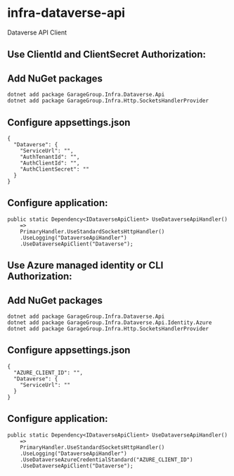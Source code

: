 # infra-dataverse-api
Dataverse API Client

## Use ClientId and ClientSecret Authorization:

## Add NuGet packages
```
dotnet add package GarageGroup.Infra.Dataverse.Api
dotnet add package GarageGroup.Infra.Http.SocketsHandlerProvider
```

## Configure appsettings.json
```
{
  "Dataverse": {
    "ServiceUrl": "",
    "AuthTenantId": "",
    "AuthClientId": "",
    "AuthClientSecret": ""
  }
}
```

## Configure application:
```
public static Dependency<IDataverseApiClient> UseDataverseApiHandler()
    =>
    PrimaryHandler.UseStandardSocketsHttpHandler()
    .UseLogging("DataverseApiHandler")
    .UseDataverseApiClient("Dataverse");
```

## Use Azure managed identity or CLI Authorization:

## Add NuGet packages
```
dotnet add package GarageGroup.Infra.Dataverse.Api
dotnet add package GarageGroup.Infra.Dataverse.Api.Identity.Azure
dotnet add package GarageGroup.Infra.Http.SocketsHandlerProvider
```

## Configure appsettings.json
```
{
  "AZURE_CLIENT_ID": "",
  "Dataverse": {
    "ServiceUrl": ""
  }
}
```

## Configure application:
```
public static Dependency<IDataverseApiClient> UseDataverseApiHandler()
    =>
    PrimaryHandler.UseStandardSocketsHttpHandler()
    .UseLogging("DataverseApiHandler")
    .UseDataverseAzureCredentialStandard("AZURE_CLIENT_ID")
    .UseDataverseApiClient("Dataverse");
```
